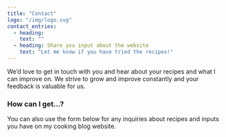 ```yaml
---
title: "Contact"
logo: "/img/logo.svg"
contact_entries:
  - heading:
    text: ""
  - heading: Share you input about the website
    text: "Let me know if you have tried the recipes!"
---
```


We’d love to get in touch with you and hear about your recipes and
what I can improve on. We strive to grow and improve constantly and your feedback
is valuable for us.

<h3 class="f4 b lh-title mb2">How can I get…?</h3>

You can also use the form below for any inquiries about recipes
and inputs you have on my cooking blog website.
